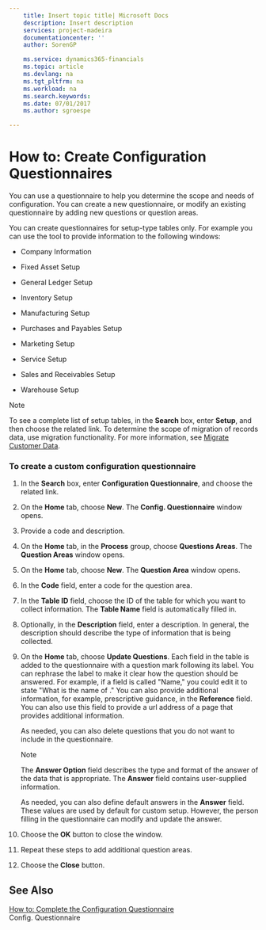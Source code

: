 ```yaml
---
    title: Insert topic title| Microsoft Docs
    description: Insert description
    services: project-madeira
    documentationcenter: ''
    author: SorenGP

    ms.service: dynamics365-financials
    ms.topic: article
    ms.devlang: na
    ms.tgt_pltfrm: na
    ms.workload: na
    ms.search.keywords:
    ms.date: 07/01/2017
    ms.author: sgroespe

---
```

# How to: Create Configuration Questionnaires
You can use a questionnaire to help you determine the scope and needs of configuration. You can create a new questionnaire, or modify an existing questionnaire by adding new questions or question areas.  
  
 You can create questionnaires for setup-type tables only. For example you can use the tool to provide information to the following windows:  
  
-   Company Information  
  
-   Fixed Asset Setup  
  
-   General Ledger Setup  
  
-   Inventory Setup  
  
-   Manufacturing Setup  
  
-   Purchases and Payables Setup  
  
-   Marketing Setup  
  
-   Service Setup  
  
-   Sales and Receivables Setup  
  
-   Warehouse Setup  
  
> [!NOTE]  
>  To see a complete list of setup tables, in the **Search** box, enter **Setup**, and then choose the related link. To determine the scope of migration of records data, use migration functionality. For more information, see [Migrate Customer Data](../migrate-customer-data.md).  
  
### To create a custom configuration questionnaire  
  
1.  In the **Search** box, enter **Configuration Questionnaire**, and choose the related link.  
  
2.  On the **Home** tab, choose **New**. The **Config. Questionnaire** window opens.  
  
3.  Provide a code and description.  
  
4.  On the **Home** tab, in the **Process** group, choose **Questions Areas**. The **Question Areas** window opens.  
  
5.  On the **Home** tab, choose **New**. The **Question Area** window opens.  
  
6.  In the **Code** field, enter a code for the question area.  
  
7.  In the **Table ID** field, choose the ID of the table for which you want to collect information. The **Table Name** field is automatically filled in.  
  
8.  Optionally, in the **Description** field, enter a description. In general, the description should describe the type of information that is being collected.  
  
9. On the **Home** tab, choose **Update Questions**. Each field in the table is added to the questionnaire with a question mark following its label. You can rephrase the label to make it clear how the question should be answered. For example, if a field is called "Name," you could edit it to state "What is the name of <data being collected>." You can also provide additional information, for example, prescriptive guidance, in the **Reference** field. You can also use this field to provide a url address of a page that provides additional information.  
  
     As needed, you can also delete questions that you do not want to include in the questionnaire.  
  
    > [!NOTE]  
    >  The **Answer Option** field describes the type and format of the answer of the data that is appropriate. The **Answer** field contains user-supplied information.  
    >   
    >  As needed, you can also define default answers in the **Answer** field. These values are used by default for custom setup. However, the person filling in the questionnaire can modify and update the answer.  
  
10. Choose the **OK** button to close the window.  
  
11. Repeat these steps to add additional question areas.  
  
12. Choose the **Close** button.  
  
## See Also  
 [How to: Complete the Configuration Questionnaire](../how-to-complete-the-configuration-questionnaire.md)   
 Config. Questionnaire
